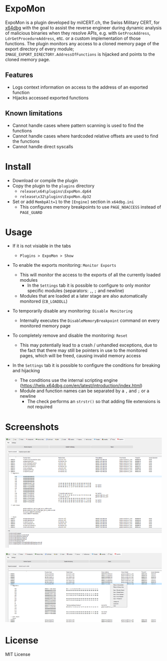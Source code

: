 # ExpoMon

ExpoMon is a plugin developed by milCERT.ch, the Swiss Military CERT, for [x64dbg](https://github.com/x64dbg/x64dbg) with the goal to assist the reverse engineer during dynamic analysis of malicious binaries when they resolve APIs, e.g. with `GetProcAddress`, `LdrGetProcedureAddress`, etc. or a custom implementation of those functions. The plugin monitors any access to a cloned memory page of the export directory of every module; `IMAGE_EXPORT_DIRECTORY.AddressOfFunctions` is hijacked and points to the cloned memory page.

## Features

- Logs context information on access to the address of an exported function
- Hijacks accessed exported functions

## Known limitations

- Cannot handle cases where pattern scanning is used to find the functions
- Cannot handle cases where hardcoded relative offsets are used to find the functions
- Cannot handle direct syscalls

# Install

- Download or compile the plugin 
- Copy the plugin to the `plugins` directory
	- `release\x64\plugins\ExpoMon.dp64`
	- `release\x32\plugins\ExpoMon.dp32`
- Set or add `MembpAlt=1` to the `[Engine]` section in `x64dbg.ini`
	- This configures memory breakpoints to use `PAGE_NOACCESS` instead of `PAGE_GUARD`

# Usage

- If it is not visiable in the tabs
	- `Plugins > ExpoMon > Show`
	
- To enable the exports monitoring: `Monitor Exports`
	- This will monitor the access to the exports of all the currently loaded modules
		- In the `Settings` tab it is possible to configure to only monitor specific modules (separators: `,`, `;` and newline)
	- Modules that are loaded at a later stage are also automatically monitored (`CB_LOADDLL`)

- To temporarily disable any monitoring: `Disable Monitoring`
	- Internally executes the `DisableMemoryBreakpoint` command on every monitored memory page
	
- To completely remove and disable the monitoring: `Reset`
	- This may potentially lead to a crash / unhandled exceptions, due to the fact that there may still be pointers in use to the monitored pages, which will be freed, causing invalid memory access
	
- In the `Settings` tab it is possible to configure the conditions for breaking and hijacking
	- The conditions use the internal scripting engine (https://help.x64dbg.com/en/latest/introduction/index.html)
	- Module and function names can be separated by a `,` and `;` or a newline
		- The check performs an `strstr()` so that adding file extensions is not required
		
# Screenshots

![Accessed Exports](Assets/img01.png)

![Hijacked Exports](Assets/img02.png)

# License

MIT License